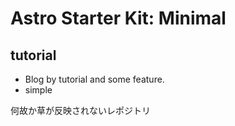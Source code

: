 # Astro Starter Kit: Minimal

## tutorial
- Blog by tutorial and some feature.
- simple

何故か草が反映されないレポジトリ
